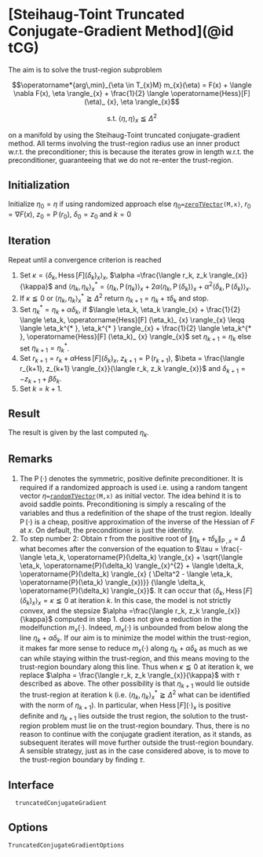 # [Steihaug-Toint Truncated Conjugate-Gradient Method](@id tCG)

The aim is to solve the trust-region subproblem

```math
\operatorname*{arg\,min}_{\eta \in T_{x}M} m_{x}(\eta) = F(x) + \langle \nabla F(x), \eta \rangle_{x} + \frac{1}{2} \langle \operatorname{Hess}[F](\eta)_ {x}, \eta \rangle_{x}
```
```math
\text{s.t.} \; \langle \eta, \eta \rangle_{x} \leqq {\Delta}^2
```

on a manifold by using the Steihaug-Toint truncated conjugate-gradient method.
All terms involving the trust-region radius use an inner product w.r.t. the
preconditioner; this is because the iterates grow in length w.r.t. the
preconditioner, guaranteeing that we do not re-enter the trust-region.

## Initialization

Initialize $\eta_0 = \eta$ if using randomized approach else
$\eta_0$`=`[`zeroTVector`](@ref)`(M,x)`, $r_0 = \nabla F(x)$,
$z_0 = \operatorname{P}(r_0)$, $\delta_0 = z_0$ and $k=0$

## Iteration

Repeat until a convergence criterion is reached

1. Set $\kappa = \langle \delta_k, \operatorname{Hess}[F] (\delta_k)_ {x} \rangle_{x}$,
    $\alpha =\frac{\langle r_k, z_k \rangle_{x}}{\kappa}$ and
    $\langle \eta_k, \eta_k \rangle_{x}^{* } = \langle \eta_k, \operatorname{P}(\eta_k) \rangle_{x} +
    2\alpha \langle \eta_k, \operatorname{P}(\delta_k) \rangle_{x} +  {\alpha}^2
    \langle \delta_k, \operatorname{P}(\delta_k) \rangle_{x}$.
2. If $\kappa \leqq 0$ or $\langle \eta_k, \eta_k \rangle_{x}^{* } \geqq {\Delta}^2$
    return $\eta_{k+1} = \eta_k + \tau \delta_k$ and stop.
3. Set $\eta_{k}^{* }= \eta_k + \alpha \delta_k$, if
    $\langle \eta_k, \eta_k \rangle_{x} + \frac{1}{2} \langle \eta_k,
    \operatorname{Hess}[F] (\eta_k)_ {x} \rangle_{x} \leqq \langle \eta_k^{* },
    \eta_k^{* } \rangle_{x} + \frac{1}{2} \langle \eta_k^{* },
    \operatorname{Hess}[F] (\eta_k)_ {x} \rangle_{x}$
    set $\eta_{k+1} = \eta_k$ else set $\eta_{k+1} = \eta_{k}^{* }$.
4. Set $r_{k+1} = r_k + \alpha \operatorname{Hess}[F] (\delta_k)_ {x}$,
     $z_{k+1} = \operatorname{P}(r_{k+1})$,
    $\beta = \frac{\langle r_{k+1},  z_{k+1} \rangle_{x}}{\langle r_k, z_k
    \rangle_{x}}$ and $\delta_{k+1} = -z_{k+1} + \beta \delta_k$.
5. Set $k=k+1$.

## Result

The result is given by the last computed $η_k$.

## Remarks
1. The $\operatorname{P}(\cdot)$ denotes the symmetric, positive deﬁnite
    preconditioner. It is required if a randomized approach is used i.e. using
    a random tangent vector $\eta$`=`[`randomTVector`](@ref)`(M,x)` as initial
    vector. The idea behind it is to avoid saddle points. Preconditioning is
    simply a rescaling of the variables and thus a redeﬁnition of the shape of
    the trust region. Ideally $\operatorname{P}(\cdot)$ is a cheap, positive
    approximation of the inverse of the Hessian of $F$ at $x$. On
    default, the preconditioner is just the identity.
2. To step number 2: Obtain $\tau$ from the positive root of
    $\left\lVert \eta_k + \tau \delta_k \right\rVert_{\operatorname{P}, x} = \Delta$
    what becomes after the conversion of the equation to
    $\tau = \frac{-\langle \eta_k, \operatorname{P}(\delta_k) \rangle_{x} +
    \sqrt{\langle \eta_k, \operatorname{P}(\delta_k) \rangle_{x}^{2} +
    \langle \delta_k, \operatorname{P}(\delta_k) \rangle_{x} ( \Delta^2 -
    \langle \eta_k, \operatorname{P}(\eta_k) \rangle_{x})}}
    {\langle \delta_k, \operatorname{P}(\delta_k) \rangle_{x}}$. 
    It can occur that $\langle \delta_k, \operatorname{Hess}[F] (\delta_k)_ {x} \rangle_{x}
    = \kappa \leqq 0$ at iteration $k$. In this case, the model is not strictly
    convex, and the stepsize $\alpha =\frac{\langle r_k, z_k \rangle_{x}}
    {\kappa}$ computed in step 1. does not give a reduction in the modelfunction
    $m_{x}(\cdot)$. Indeed, $m_{x}(\cdot)$ is unbounded from below along the
    line $\eta_k + \alpha \delta_k$. If our aim is to minimize the model within
    the trust-region, it makes far more sense to reduce $m_{x}(\cdot)$ along
    $\eta_k + \alpha \delta_k$ as much as we can while staying within the
    trust-region, and this means moving to the trust-region boundary along this
    line. Thus when $\kappa \leqq 0$ at iteration k, we replace $\alpha =
    \frac{\langle r_k, z_k \rangle_{x}}{\kappa}$ with $\tau$ described as above.
    The other possibility is that $\eta_{k+1}$ would lie outside the trust-region at
    iteration k (i.e. $\langle \eta_k, \eta_k \rangle_{x}^{* }
    \geqq {\Delta}^2$ what can be identified with the norm of $\eta_{k+1}$). In
    particular, when $\operatorname{Hess}[F] (\cdot)_ {x}$ is positive deﬁnite
    and $\eta_{k+1}$ lies outside the trust region, the solution to the
    trust-region problem must lie on the trust-region boundary. Thus, there
    is no reason to continue with the conjugate gradient iteration, as it
    stands, as subsequent iterates will move further outside the trust-region
    boundary. A sensible strategy, just as in the case considered above, is to
    move to the trust-region boundary by ﬁnding $\tau$.

## Interface

```@docs
  truncatedConjugateGradient
```

## Options

```@docs
TruncatedConjugateGradientOptions
```
